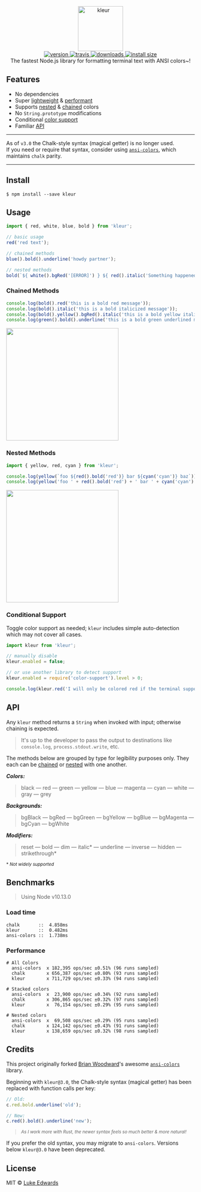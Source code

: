<div align="center">
  <img src="shots/logo.png" alt="kleur" height="120" />
</div>

<div align="center">
  <a href="https://npmjs.org/package/kleur">
    <img src="https://badgen.now.sh/npm/v/kleur" alt="version" />
  </a>
  <a href="https://travis-ci.org/lukeed/kleur">
    <img src="https://badgen.now.sh/travis/lukeed/kleur" alt="travis" />
  </a>
  <a href="https://npmjs.org/package/kleur">
    <img src="https://badgen.now.sh/npm/dm/kleur" alt="downloads" />
  </a>
  <a href="https://packagephobia.now.sh/result?p=kleur">
    <img src="https://packagephobia.now.sh/badge?p=kleur" alt="install size" />
  </a>
</div>

<div align="center">The fastest Node.js library for formatting terminal text with ANSI colors~!</div>

## Features

* No dependencies
* Super [lightweight](#load-time) & [performant](#performance)
* Supports [nested](#nested-methods) & [chained](#chained-methods) colors
* No `String.prototype` modifications
* Conditional [color support](#conditional-support)
* Familiar [API](#api)

---

As of `v3.0` the Chalk-style syntax (magical getter) is no longer used.<br>If you need or require that syntax, consider using [`ansi-colors`](https://github.com/doowb/ansi-colors), which maintains `chalk` parity.

---


## Install

```
$ npm install --save kleur
```


## Usage

```js
import { red, white, blue, bold } from 'kleur';

// basic usage
red('red text');

// chained methods
blue().bold().underline('howdy partner');

// nested methods
bold(`${ white().bgRed('[ERROR]') } ${ red().italic('Something happened')}`);
```

### Chained Methods

```js
console.log(bold().red('this is a bold red message'));
console.log(bold().italic('this is a bold italicized message'));
console.log(bold().yellow().bgRed().italic('this is a bold yellow italicized message'));
console.log(green().bold().underline('this is a bold green underlined message'));
```

<img src="shots/1.png" width="300" />

### Nested Methods

```js
import { yellow, red, cyan } from 'kleur';

console.log(yellow(`foo ${red().bold('red')} bar ${cyan('cyan')} baz`));
console.log(yellow('foo ' + red().bold('red') + ' bar ' + cyan('cyan') + ' baz'));
```

<img src="shots/2.png" width="300" />


### Conditional Support

Toggle color support as needed; `kleur` includes simple auto-detection which may not cover all cases.

```js
import kleur from 'kleur';

// manually disable
kleur.enabled = false;

// or use another library to detect support
kleur.enabled = require('color-support').level > 0;

console.log(kleur.red('I will only be colored red if the terminal supports colors'));
```


## API

Any `kleur` method returns a `String` when invoked with input; otherwise chaining is expected.

> It's up to the developer to pass the output to destinations like `console.log`, `process.stdout.write`, etc.

The methods below are grouped by type for legibility purposes only. They each can be [chained](#chained-methods) or [nested](#nested-methods) with one another.

***Colors:***
> black &mdash; red &mdash; green &mdash; yellow &mdash; blue &mdash; magenta &mdash; cyan &mdash; white &mdash; gray &mdash; grey

***Backgrounds:***
> bgBlack &mdash; bgRed &mdash; bgGreen &mdash; bgYellow &mdash; bgBlue &mdash; bgMagenta &mdash; bgCyan &mdash; bgWhite

***Modifiers:***
> reset &mdash; bold &mdash; dim &mdash; italic* &mdash; underline &mdash; inverse &mdash; hidden &mdash; strikethrough*

<sup>* <em>Not widely supported</em></sup>


## Benchmarks

> Using Node v10.13.0

### Load time

```
chalk       ::  4.858ms
kleur       ::  0.482ms
ansi-colors ::  1.738ms
```

### Performance

```
# All Colors
  ansi-colors  x 182,395 ops/sec ±0.51% (96 runs sampled)
  chalk        x 656,387 ops/sec ±0.80% (93 runs sampled)
  kleur        x 711,729 ops/sec ±0.33% (94 runs sampled)

# Stacked colors
  ansi-colors  x  23,900 ops/sec ±0.34% (92 runs sampled)
  chalk        x 306,865 ops/sec ±0.32% (97 runs sampled)
  kleur        x  76,154 ops/sec ±0.29% (95 runs sampled)

# Nested colors
  ansi-colors  x  69,508 ops/sec ±0.29% (95 runs sampled)
  chalk        x 124,142 ops/sec ±0.43% (91 runs sampled)
  kleur        x 138,659 ops/sec ±0.32% (98 runs sampled)
```


## Credits

This project originally forked [Brian Woodward](https://github.com/doowb)'s awesome [`ansi-colors`](https://github.com/doowb/ansi-colors) library.

Beginning with `kleur@3.0`, the Chalk-style syntax (magical getter) has been replaced with function calls per key:

```js
// Old:
c.red.bold.underline('old');

// New:
c.red().bold().underline('new');
```
> <sup><em>As I work more with Rust, the newer syntax feels so much better & more natural!</em></sup>

If you prefer the old syntax, you may migrate to `ansi-colors`. Versions below `kleur@3.0` have been deprecated.


## License

MIT © [Luke Edwards](https://lukeed.com)
